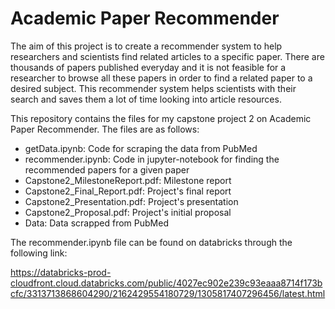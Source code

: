# Academic Paper Recommender

The aim of this project is to create a recommender system to help researchers and scientists find related articles to a specific paper. There are thousands of papers published everyday and it is not feasible for a researcher to browse all these papers in order to find a related paper to a desired subject. This recommender system helps scientists with their search and saves them a lot of time looking into article resources. 

This repository contains the files for my capstone project 2 on Academic Paper Recommender. The files are as follows:

- getData.ipynb: Code for scraping the data from PubMed
- recommender.ipynb:  Code in jupyter-notebook for finding the recommended papers for a given paper
- Capstone2_MilestoneReport.pdf: Milestone report
- Capstone2_Final_Report.pdf: Project's final report
- Capstone2_Presentation.pdf: Project's presentation
- Capstone2_Proposal.pdf: Project's initial proposal
- Data: Data scrapped from PubMed

The recommender.ipynb file can be found on databricks through the following link:

https://databricks-prod-cloudfront.cloud.databricks.com/public/4027ec902e239c93eaaa8714f173bcfc/3313713868604290/2162429554180729/1305817407296456/latest.html

